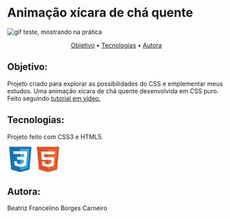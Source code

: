 # Animação xícara de chá quente

<img src="demonstração-animação.gif" alt="gif teste, mostrando na prática">
<p align="center">
 <a href="#objetivo">Objetivo</a> • 
 <a href="#tecnologias">Tecnologias</a> • 
 <a href="#autora">Autora</a>
</p>
<h2 id="objetivo">Objetivo:</h2>
<p>
Projeto criado para explorar as possibilidades do CSS e emplementar meus estudos. Uma animação xícara de chá quente desenvolvida em CSS puro.<br>
Feito seguindo <a href="https://www.youtube.com/watch?v=_jOqYe0eFqY">tutorial em vídeo.</a>
</p>
<h2 id="tecnologias">Tecnologias:</h2>
<p>
Projeto feito com CSS3 e HTML5.
</p>
<img alt="CSS" src="https://github.com/devicons/devicon/raw/master/icons/css3/css3-original.svg" width="60" height="60"  /> <img alt="HTML" src="https://github.com/devicons/devicon/raw/master/icons/html5/html5-original.svg" width="60" height="60" />
<h2 id="autora">Autora:</h2>
<p>
Beatriz Francelino Borges Carneiro
</p>
<br>
